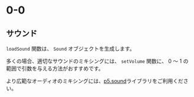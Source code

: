 # 0-0

## サウンド

`loadSound` 関数は、 `Sound` オブジェクトを生成します。

多くの場合、適切なサウンドのミキシングには、 `setVolume` 関数に、 0 ～ 1 の範囲で引数を与える方法がおすすめです。

より広範なオーディオのミキシングには、[p5.sound](https://p5js.org/reference/libraries/p5.sound)ライブラリをご利用ください。
